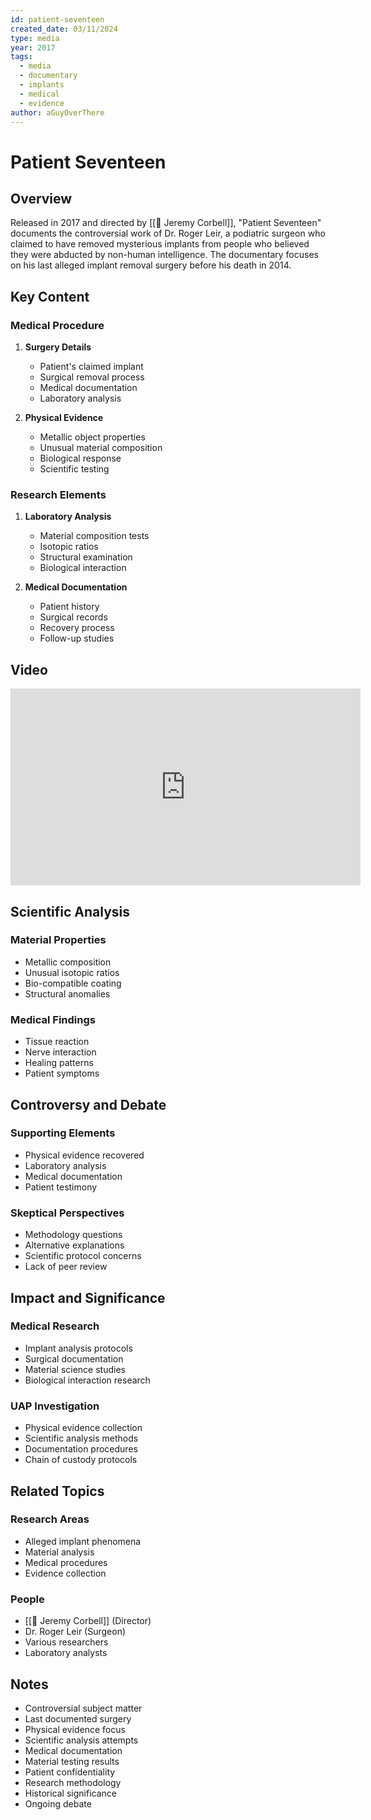 ```yaml
---
id: patient-seventeen
created_date: 03/11/2024
type: media
year: 2017
tags:
  - media
  - documentary
  - implants
  - medical
  - evidence
author: aGuyOverThere
---
```


# Patient Seventeen

## Overview

Released in 2017 and directed by [[👤 Jeremy Corbell]], "Patient Seventeen" documents the controversial work of Dr. Roger Leir, a podiatric surgeon who claimed to have removed mysterious implants from people who believed they were abducted by non-human intelligence. The documentary focuses on his last alleged implant removal surgery before his death in 2014.

## Key Content

### Medical Procedure
1. **Surgery Details**
   - Patient's claimed implant
   - Surgical removal process
   - Medical documentation
   - Laboratory analysis

2. **Physical Evidence**
   - Metallic object properties
   - Unusual material composition
   - Biological response
   - Scientific testing

### Research Elements
1. **Laboratory Analysis**
   - Material composition tests
   - Isotopic ratios
   - Structural examination
   - Biological interaction

2. **Medical Documentation**
   - Patient history
   - Surgical records
   - Recovery process
   - Follow-up studies

## Video

<iframe width="560" height="315" src="https://www.youtube.com/embed/Nil_yv_fiSo?si=rZHrwwYgFzxK_9zf" title="YouTube video player" frameborder="0" allow="accelerometer; autoplay; clipboard-write; encrypted-media; gyroscope; picture-in-picture; web-share" referrerpolicy="strict-origin-when-cross-origin" allowfullscreen></iframe>

## Scientific Analysis

### Material Properties
- Metallic composition
- Unusual isotopic ratios
- Bio-compatible coating
- Structural anomalies

### Medical Findings
- Tissue reaction
- Nerve interaction
- Healing patterns
- Patient symptoms

## Controversy and Debate

### Supporting Elements
- Physical evidence recovered
- Laboratory analysis
- Medical documentation
- Patient testimony

### Skeptical Perspectives
- Methodology questions
- Alternative explanations
- Scientific protocol concerns
- Lack of peer review

## Impact and Significance

### Medical Research
- Implant analysis protocols
- Surgical documentation
- Material science studies
- Biological interaction research

### UAP Investigation
- Physical evidence collection
- Scientific analysis methods
- Documentation procedures
- Chain of custody protocols

## Related Topics

### Research Areas
- Alleged implant phenomena
- Material analysis
- Medical procedures
- Evidence collection

### People
- [[👤 Jeremy Corbell]] (Director)
- Dr. Roger Leir (Surgeon)
- Various researchers
- Laboratory analysts

## Notes

- Controversial subject matter
- Last documented surgery
- Physical evidence focus
- Scientific analysis attempts
- Medical documentation
- Material testing results
- Patient confidentiality
- Research methodology
- Historical significance
- Ongoing debate
